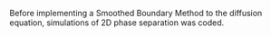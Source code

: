 Before implementing a Smoothed Boundary Method to the diffusion equation, simulations of 2D phase separation was coded.
